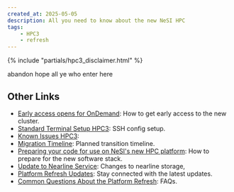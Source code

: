 ```yaml
---
created_at: 2025-05-05
description: All you need to know about the new NeSI HPC
tags: 
    - HPC3
    - refresh
---
```


{% include "partials/hpc3_disclaimer.html" %}

abandon hope all ye who enter here

## Other Links

- [Early access opens for OnDemand](Early_access_opens_for_OnDemand.md): How to get early access to the new cluster.
- [Standard Terminal Setup HPC3](../../Scientific_Computing/Terminal_Setup/Standard_Terminal_Setup_HPC3.md): SSH config setup.
- [Known Issues HPC3](Known_Issues_HPC3.md): 
- [Migration Timeline](migration_timeline_and_transition_plan.md): Planned transition timeline.
- [Preparing your code for use on NeSI's new HPC platform](Preparing_your_code_for_use_on_NeSIs_new_HPC_platform.md): How to prepare for the new software stack.
- [Update to Nearline Service](update_to_nearline_service.md): Changes to nearline storage,
- [Platform Refresh Updates](platform_refresh_updates.md): Stay connected with the latest updates.
- [Common Questions About the Platform Refresh](../FAQs/Common_questions_about_the_platform_refresh.md): FAQs.
